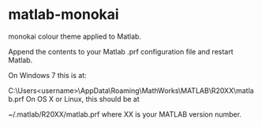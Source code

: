 matlab-monokai
==============

monokai colour theme applied to Matlab.

Append the contents to your Matlab .prf configuration file and restart Matlab.

On Windows 7 this is at:

C:\Users\<username>\AppData\Roaming\MathWorks\MATLAB\R20XX\matlab.prf
On OS X or Linux, this should be at

~/.matlab/R20XX/matlab.prf
where XX is your MATLAB version number.
